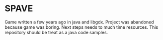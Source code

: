 # SPAVE

Game written a few years ago in java and libgdx. Project was abandoned because game was boring. Next steps needs to much time resources. This repository should be treat as a java code samples.

